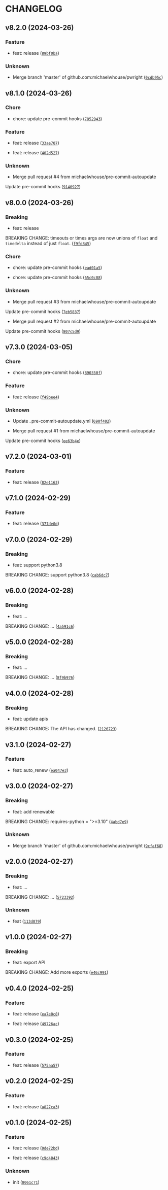# CHANGELOG



## v8.2.0 (2024-03-26)

### Feature

* feat: release ([`89bf0ba`](https://github.com/michaelwhouse/pwright/commit/89bf0ba58b5daefe96025bf4fb0e729ebe3bff4a))

### Unknown

* Merge branch &#39;master&#39; of github.com:michaelwhouse/pwright ([`0cdb95c`](https://github.com/michaelwhouse/pwright/commit/0cdb95c4af82179918f0cdb72aab2ae48a61284b))


## v8.1.0 (2024-03-26)

### Chore

* chore: update pre-commit hooks ([`7852943`](https://github.com/michaelwhouse/pwright/commit/785294310b51347815be27e0bab075968c8698d3))

### Feature

* feat: release ([`33ae707`](https://github.com/michaelwhouse/pwright/commit/33ae707e6e623e153daec42e0134e5b2fdbcc0c8))

* feat: release ([`402d527`](https://github.com/michaelwhouse/pwright/commit/402d527835feab0f9239ce5be3ee7e4cb0ada492))

### Unknown

* Merge pull request #4 from michaelwhouse/pre-commit-autoupdate

Update pre-commit hooks ([`9140927`](https://github.com/michaelwhouse/pwright/commit/914092748a4850766f3add6d7f9af6047b63789a))


## v8.0.0 (2024-03-26)

### Breaking

* feat: release

BREAKING CHANGE: timeouts or times args are now unions of `float` and `timedelta` instead of just `float`. ([`f9fd845`](https://github.com/michaelwhouse/pwright/commit/f9fd845582c74441a400c8456da63056e4f671e7))

### Chore

* chore: update pre-commit hooks ([`ead01a5`](https://github.com/michaelwhouse/pwright/commit/ead01a5db14847305433d87153bdce4f0aa3e702))

* chore: update pre-commit hooks ([`65c0c88`](https://github.com/michaelwhouse/pwright/commit/65c0c881473ea5fb912ae01c059db1a52b07cb76))

### Unknown

* Merge pull request #3 from michaelwhouse/pre-commit-autoupdate

Update pre-commit hooks ([`7eb5837`](https://github.com/michaelwhouse/pwright/commit/7eb583745d0d47602b1fea62474f7b0274b2fd2f))

* Merge pull request #2 from michaelwhouse/pre-commit-autoupdate

Update pre-commit hooks ([`807c5d9`](https://github.com/michaelwhouse/pwright/commit/807c5d99c9045fb262ae714cd91eb896e4d32009))


## v7.3.0 (2024-03-05)

### Chore

* chore: update pre-commit hooks ([`890350f`](https://github.com/michaelwhouse/pwright/commit/890350f88e2b766c113969b65695707dc1eb2ccc))

### Feature

* feat: release ([`f49bee4`](https://github.com/michaelwhouse/pwright/commit/f49bee4b57d19239ab7d640fb607683ea43085f6))

### Unknown

* Update _pre-commit-autoupdate.yml ([`690f402`](https://github.com/michaelwhouse/pwright/commit/690f402b4b837878b3e718ceceaa3e4e5ba70fb7))

* Merge pull request #1 from michaelwhouse/pre-commit-autoupdate

Update pre-commit hooks ([`ee63b4e`](https://github.com/michaelwhouse/pwright/commit/ee63b4e6bbabd8917df1dde3385997220a5fca46))


## v7.2.0 (2024-03-01)

### Feature

* feat: release ([`82e1163`](https://github.com/michaelwhouse/pwright/commit/82e116340f3784b79b5c79cfd9e9db72fa590918))


## v7.1.0 (2024-02-29)

### Feature

* feat: release ([`377de0d`](https://github.com/michaelwhouse/pwright/commit/377de0d6814ef05823dabbdc4fc09707c5fea22e))


## v7.0.0 (2024-02-29)

### Breaking

* feat: support python3.8

BREAKING CHANGE: support python3.8 ([`cab6dc7`](https://github.com/michaelwhouse/pwright/commit/cab6dc7b03431bcb2a89d3a4f1aa51edd5a12b99))


## v6.0.0 (2024-02-28)

### Breaking

* feat: ...

BREAKING CHANGE: ... ([`4a591c6`](https://github.com/michaelwhouse/pwright/commit/4a591c60d4b446a3c97dd4113d5b89ffa73fc79c))


## v5.0.0 (2024-02-28)

### Breaking

* feat: ...

BREAKING CHANGE: ... ([`8f9b976`](https://github.com/michaelwhouse/pwright/commit/8f9b976c32c5b2cde69501e153c2fde1a606e6da))


## v4.0.0 (2024-02-28)

### Breaking

* feat: update apis

BREAKING CHANGE: The API has changed. ([`2126723`](https://github.com/michaelwhouse/pwright/commit/2126723a16fce30af0f9f7c1f9a537bee84d3b76))


## v3.1.0 (2024-02-27)

### Feature

* feat: auto_renew ([`ea047e3`](https://github.com/michaelwhouse/pwright/commit/ea047e3c3632005b0ee8f963fea4b128397804f1))


## v3.0.0 (2024-02-27)

### Breaking

* feat: add renewable

BREAKING CHANGE: requires-python = &#34;&gt;=3.10&#34; ([`4abd7e9`](https://github.com/michaelwhouse/pwright/commit/4abd7e9632c4e5bbaf9e07328d10027ae12cdfa0))

### Unknown

* Merge branch &#39;master&#39; of github.com:michaelwhouse/pwright ([`9cfaf68`](https://github.com/michaelwhouse/pwright/commit/9cfaf68a3dfd50bb080854ebc540f66dfa41a8fe))


## v2.0.0 (2024-02-27)

### Breaking

* feat: ...

BREAKING CHANGE: ... ([`5723392`](https://github.com/michaelwhouse/pwright/commit/572339225d50fb1be4e32970d65bbd257cfa9398))

### Unknown

* feat ([`113d879`](https://github.com/michaelwhouse/pwright/commit/113d879dd68277a1e82d494a443e38979914b557))


## v1.0.0 (2024-02-27)

### Breaking

* feat: export API

BREAKING CHANGE: Add more exports ([`e46c991`](https://github.com/michaelwhouse/pwright/commit/e46c9912166ebf4bd05198305e22857fff204396))


## v0.4.0 (2024-02-25)

### Feature

* feat: release ([`ea7e8c8`](https://github.com/michaelwhouse/pwright/commit/ea7e8c899228ff405de73ceb15025a3922abc095))

* feat: release ([`49726ac`](https://github.com/michaelwhouse/pwright/commit/49726acccb69f45ad95444eb563addeb50c20c7c))


## v0.3.0 (2024-02-25)

### Feature

* feat: release ([`575aa57`](https://github.com/michaelwhouse/pwright/commit/575aa57fed77fb8f25e853a65e6a8f844aa2c523))


## v0.2.0 (2024-02-25)

### Feature

* feat: release ([`a827ca3`](https://github.com/michaelwhouse/pwright/commit/a827ca3650dd1f5007e9f5c1f20e0250d228a21a))


## v0.1.0 (2024-02-25)

### Feature

* feat: release ([`0de72bd`](https://github.com/michaelwhouse/pwright/commit/0de72bdd52373bfc237e5fe55d495ce93315ccae))

* feat: release ([`c9d4843`](https://github.com/michaelwhouse/pwright/commit/c9d4843d34dcc14321cf25d83712811070387a65))

### Unknown

* init ([`8061c71`](https://github.com/michaelwhouse/pwright/commit/8061c716d5058adb46e179bc0225e1b27faf7f4b))
